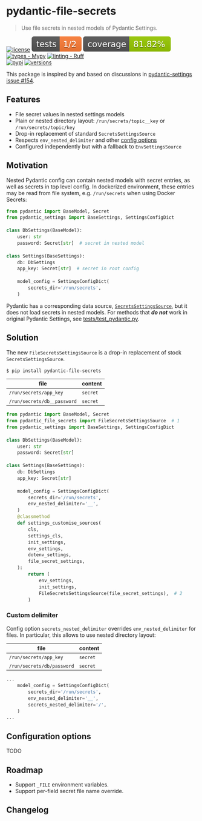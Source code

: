 # pydantic-file-secrets
> Use file secrets in nested models of Pydantic Settings.

[![license](https://img.shields.io/github/license/makukha/pydantic-file-secrets.svg)](https://github.com/makukha/pydantic-file-secrets/blob/main/LICENSE)
[![Tests](https://raw.githubusercontent.com/makukha/pydantic-file-secrets/0.1.0a1/docs/badge/tests.svg)](https://github.com/makukha/pydantic-file-secrets)
[![Coverage](https://raw.githubusercontent.com/makukha/pydantic-file-secrets/0.1.0a1/docs/badge/coverage.svg)](https://github.com/makukha/pydantic-file-secrets)
[![types - Mypy](https://img.shields.io/badge/types-Mypy-green.svg)](https://github.com/python/mypy)
[![linting - Ruff](https://img.shields.io/endpoint?url=https://raw.githubusercontent.com/astral-sh/ruff/main/assets/badge/v1.json)](https://github.com/astral-sh/ruff) \
[![pypi](https://img.shields.io/pypi/v/pydantic-file-secrets.svg#0.1.0a1)](https://pypi.python.org/pypi/pydantic-file-secrets)
[![versions](https://img.shields.io/pypi/pyversions/pydantic-file-secrets.svg)](https://pypi.org/project/pydantic-file-secrets)

This package is inspired by and based on discussions in [pydantic-settings issue #154](https://github.com/pydantic/pydantic-settings/issues/154).

## Features

* File secret values in nested settings models
* Plain or nested directory layout: `/run/secrets/topic__key` or `/run/secrets/topic/key`
* Drop-in replacement of standard `SecretsSettingsSource`
* Respects `env_nested_delimiter` and other [config options](#configuration-options)
* Configured independently but with a fallback to `EnvSettingsSource`

## Motivation

Nested Pydantic config can contain nested models with secret entries, as well as secrets in top level config. In dockerized environment, these entries may be read from file system, e.g. `/run/secrets` when using Docker Secrets:

```python
from pydantic import BaseModel, Secret
from pydantic_settings import BaseSettings, SettingsConfigDict

class DbSettings(BaseModel):
    user: str
    password: Secret[str]  # secret in nested model

class Settings(BaseSettings):
    db: DbSettings
    app_key: Secret[str]  # secret in root config

    model_config = SettingsConfigDict(
        secrets_dir='/run/secrets',
    )
```

Pydantic has a corresponding data source, [`SecretsSettingsSource`](https://docs.pydantic.dev/latest/api/pydantic_settings/#pydantic_settings.SecretsSettingsSource), but it does not load secrets in nested models. For methods that ***do not*** work in original Pydantic Settings, see [tests/test_pydantic.py]().


## Solution

The new `FileSecretsSettingsSource` is a drop-in replacement of stock `SecretsSettingsSource`.

```shell
$ pip install pydantic-file-secrets
```

| file                        | content  |
|-----------------------------|----------|
| `/run/secrets/app_key`      | `secret` |
| `/run/secrets/db__password` | `secret` |

```python
from pydantic import BaseModel, Secret
from pydantic_file_secrets import FileSecretsSettingsSource  # 1
from pydantic_settings import BaseSettings, SettingsConfigDict

class DbSettings(BaseModel):
    user: str
    password: Secret[str]

class Settings(BaseSettings):
    db: DbSettings
    app_key: Secret[str]

    model_config = SettingsConfigDict(
        secrets_dir='/run/secrets',
        env_nested_delimiter='__',
    )
    @classmethod
    def settings_customise_sources(
        cls,
        settings_cls,
        init_settings,
        env_settings,
        dotenv_settings,
        file_secret_settings,
    ):
        return (
            env_settings,
            init_settings,
            FileSecretsSettingsSource(file_secret_settings),  # 2
        )

```

### Custom delimiter

Config option `secrets_nested_delimiter` overrides `env_nested_delimiter` for files. In particular, this allows to use nested directory layout:

| file                       | content  |
|----------------------------|----------|
| `/run/secrets/app_key`     | `secret` |
| `/run/secrets/db/password` | `secret` |

```python
...
    model_config = SettingsConfigDict(
        secrets_dir='/run/secrets',
        env_nested_delimiter='__',
        secrets_nested_delimiter='/',
    )
...
```

## Configuration options

TODO


## Roadmap

* Support `_FILE` environment variables.
* Support per-field secret file name override.


## Changelog
